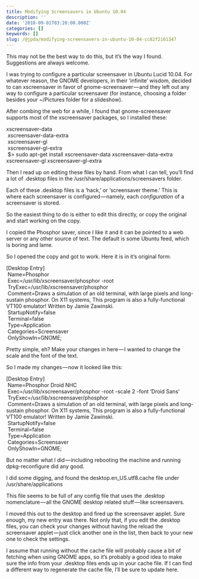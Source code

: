 ```yaml
---
title: Modifying Screensavers in Ubuntu 10.04
description: ''
date: '2010-09-01T03:20:00.000Z'
categories: []
keywords: []
slug: /@jpda/modifying-screensavers-in-ubuntu-10-04-cc82f2161347
---
```


This may not be the best way to do this, but it’s the way I found. Suggestions are always welcome.

I was trying to configure a particular screensaver in Ubuntu Lucid 10.04. For whatever reason, the GNOME developers, in their ‘infinite’ wisdom, decided to can xscreensaver in favor of gnome-screensaver — and they left out any way to configure a particular screensaver (for instance, choosing a folder besides your ~/Pictures folder for a slideshow).

After combing the web for a while, I found that gnome-screensaver supports most of the xscreensaver packages, so I installed these:

xscreensaver-data  
 xscreensaver-data-extra  
 xscreensaver-gl  
 xscreensaver-gl-extra  
 $> sudo apt-get install xscreensaver-data xscreensaver-data-extra xscreensaver-gl xscreensaver-gl-extra

Then I read up on editing these files by hand. From what I can tell, you’ll find a lot of .desktop files in the /usr/share/applications/screensavers folder.

Each of these .desktop files is a ‘hack,’ or ‘screensaver theme.’ This is where each screensaver is configured — namely, each _configuration_ of a screensaver is stored.

So the easiest thing to do is either to edit this directly, or copy the original and start working on the copy.

I copied the Phosphor saver, since I like it and it can be pointed to a web server or any other source of text. The default is some Ubuntu feed, which is boring and lame.

So I opened the copy and got to work. Here it is in it’s original form:

\[Desktop Entry\]  
 Name=Phosphor  
 Exec=/usr/lib/xscreensaver/phosphor -root  
 TryExec=/usr/lib/xscreensaver/phosphor  
 Comment=Draws a simulation of an old terminal, with large pixels and long-sustain phosphor. On X11 systems, This program is also a fully-functional VT100 emulator! Written by Jamie Zawinski.  
 StartupNotify=false  
 Terminal=false  
 Type=Application  
 Categories=Screensaver  
 OnlyShowIn=GNOME;

Pretty simple, eh? Make your changes in here — I wanted to change the scale and the font of the text.

So I made my changes — now it looked like this:

\[Desktop Entry\]  
 Name=Phosphor Droid NHC  
 Exec=/usr/lib/xscreensaver/phosphor -root -scale 2 -font ‘Droid Sans’  
 TryExec=/usr/lib/xscreensaver/phosphor  
 Comment=Draws a simulation of an old terminal, with large pixels and long-sustain phosphor. On X11 systems, This program is also a fully-functional VT100 emulator! Written by Jamie Zawinski.  
 StartupNotify=false  
 Terminal=false  
 Type=Application  
 Categories=Screensaver  
 OnlyShowIn=GNOME;

But no matter what I did — including rebooting the machine and running dpkg-reconfigure did any good.

I did some digging, and found the desktop.en\_US.utf8.cache file under /usr/share/applications

This file seems to be full of any config file that uses the .desktop nomenclature — all the GNOME desktop related stuff — like screensavers.

I moved this out to the desktop and fired up the screensaver applet. Sure enough, my new entry was there. Not only that, if you edit the .desktop files, you can check your changes without having the reload the screensaver applet — just click another one in the list, then back to your new one to check the settings.

I assume that running without the cache file will probably cause a bit of fetching when using GNOME apps, so it’s probably a good idea to make sure the info from your .desktop files ends up in your cache file. If I can find a different way to regenerate the cache file, I’ll be sure to update here.